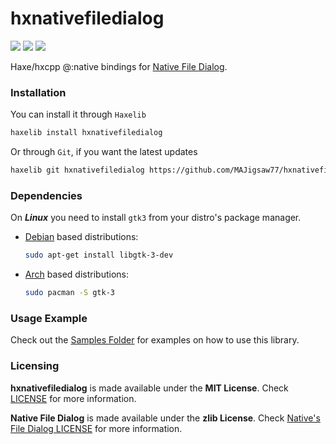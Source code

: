 # hxnativefiledialog

![](https://img.shields.io/github/repo-size/MAJigsaw77/hxnativefiledialog) ![](https://badgen.net/github/open-issues/MAJigsaw77/hxnativefiledialog) ![](https://badgen.net/badge/license/MIT/green)

Haxe/hxcpp @:native bindings for [Native File Dialog](https://github.com/mlabbe/nativefiledialog).

### Installation

You can install it through `Haxelib`
```bash
haxelib install hxnativefiledialog
```
Or through `Git`, if you want the latest updates
```bash
haxelib git hxnativefiledialog https://github.com/MAJigsaw77/hxnativefiledialog.git
```

### Dependencies

On ***Linux*** you need to install `gtk3` from your distro's package manager.

* [Debian](https://debian.org) based distributions:
  ```bash
  sudo apt-get install libgtk-3-dev 
  ```

* [Arch](https://archlinux.org) based distributions:
  ```bash
  sudo pacman -S gtk-3 
  ```

### Usage Example

Check out the [Samples Folder](samples/) for examples on how to use this library.

### Licensing

**hxnativefiledialog** is made available under the **MIT License**. Check [LICENSE](./LICENSE) for more information.

**Native File Dialog** is made available under the **zlib License**. Check [Native's File Dialog LICENSE](https://github.com/mlabbe/nativefiledialog/blob/master/LICENSE) for more information.
